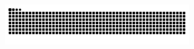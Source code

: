 <picture>
  <source media="(prefers-color-scheme: dark)" srcset="https://raw.githubusercontent.com/nikryan-cpu/nikryan-cpu/output/github-contribution-grid-snake-dark.svg" />
  <source media="(prefers-color-scheme: light)" srcset="https://raw.githubusercontent.com/nikryan-cpu/nikryan-cpu/output/github-contribution-grid-snake.svg" />
  <img alt="github-snake" src="https://raw.githubusercontent.com/nikryan-cpu/nikryan-cpu/output/github-contribution-grid-snake.svg" />
</picture>
